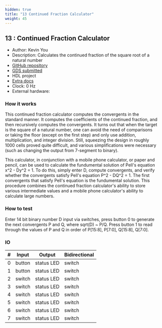 ```yaml
---
hidden: true
title: "13 Continued Fraction Calculator"
weight: 45
---
```


## 13 : Continued Fraction Calculator

* Author: Kevin You
* Description: Calculates the continued fraction of the square root of a natural number
* [GitHub repository](https://github.com/kskyou/tt05)
* [GDS submitted](https://github.com/kskyou/tt05/actions/runs/6749942296)
* HDL project
* [Extra docs]()
* Clock: 0 Hz
* External hardware: 



### How it works

This continued fraction calculator computes the convergents in the standard manner. It computes the coefficients of the continued fraction, and then recursively computes the convergents.
It turns out that when the target is the square of a natural number, one can avoid the need of comparisons or taking the floor (except on the first step) and only use addition, multiplication, and integer division.
Still, squeezing the design in roughly 1000 cells proved quite difficult, and various simplifications were necessary (such as changing the output from 7-segment to binary).

This calculator, in conjunction with a mobile phone calculator, or paper and pencil, can be used to calculate the fundumental solution of Pell's equation x^2 - Dy^2 = 1. To do this, simply
enter D, compute convergents, and verify whether the convergents satisfy Pell's equation P^2 - DQ^2 = 1. The first convergents that satisfy Pell's equation is the fundumental solution.
This procedure combines the continued fraction calculator's ability to store various intermediate values and a mobile phone calculator's ability to calculate large numbers.


### How to test

Enter 14 bit binary number D input via switches, press button 0 to generate the next convergents P and Q, where sqrt(D) ~ P/Q.
Press button 1 to read through the values of P and Q in order of P[15:8], P[7:0], Q[15:8], Q[7:0].


### IO

| # | Input        | Output       | Bidirectional      |
|---|--------------|--------------| -------------------|
| 0 | button  | status LED | switch |
| 1 | button  | status LED | switch |
| 2 | switch  | status LED | switch |
| 3 | switch  | status LED | switch |
| 4 | switch  | status LED | switch |
| 5 | switch  | status LED | switch |
| 6 | switch  | status LED | switch |
| 7 | switch  | status LED | switch |
